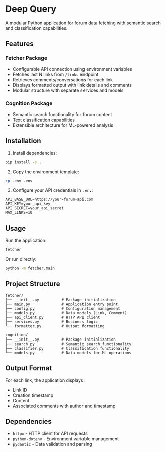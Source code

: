# Deep Query

A modular Python application for forum data fetching with semantic search and classification capabilities.

## Features

### Fetcher Package
- Configurable API connection using environment variables
- Fetches last N links from `/links` endpoint
- Retrieves comments/conversations for each link
- Displays formatted output with link details and comments
- Modular structure with separate services and models

### Cognition Package
- Semantic search functionality for forum content
- Text classification capabilities
- Extensible architecture for ML-powered analysis

## Installation

1. Install dependencies:
```bash
pip install -e .
```

2. Copy the environment template:
```bash
cp .env .env
```

3. Configure your API credentials in `.env`:
```
API_BASE_URL=https://your-forum-api.com
API_KEY=your_api_key
API_SECRET=your_api_secret
MAX_LINKS=10
```

## Usage

Run the application:
```bash
fetcher
```

Or run directly:
```bash
python -m fetcher.main
```

## Project Structure

```
fetcher/
├── __init__.py          # Package initialization
├── main.py              # Application entry point
├── config.py            # Configuration management
├── models.py            # Data models (Link, Comment)
├── api_client.py        # HTTP API client
├── services.py          # Business logic
└── formatter.py         # Output formatting

cognition/
├── __init__.py          # Package initialization
├── search.py            # Semantic search functionality
├── classifier.py        # Classification functionality
└── models.py            # Data models for ML operations
```

## Output Format

For each link, the application displays:
- Link ID
- Creation timestamp
- Content
- Associated comments with author and timestamp

## Dependencies

- `httpx` - HTTP client for API requests
- `python-dotenv` - Environment variable management
- `pydantic` - Data validation and parsing